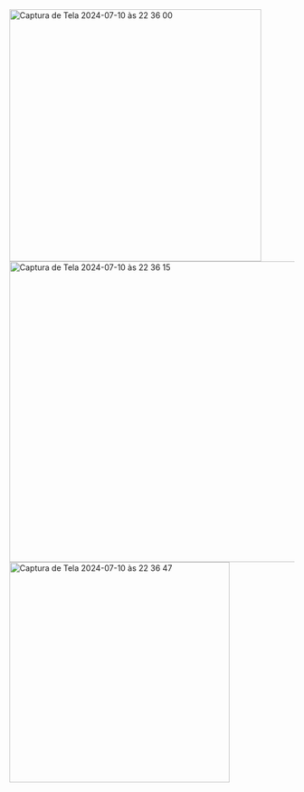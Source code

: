 <img width="445" alt="Captura de Tela 2024-07-10 às 22 36 00" src="https://github.com/arefdeveloper91/UberSwiftUI/assets/149487876/04a69610-1459-470d-9d67-f9a3460d6700">
<img width="531" alt="Captura de Tela 2024-07-10 às 22 36 15" src="https://github.com/arefdeveloper91/UberSwiftUI/assets/149487876/475de197-8bb5-401e-b19b-04c0431690bc">
<img width="389" alt="Captura de Tela 2024-07-10 às 22 36 47" src="https://github.com/arefdeveloper91/UberSwiftUI/assets/149487876/4ab8dd0c-126e-42da-a4b9-095e80526c20">
